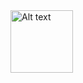 <img src="[URL](https://github.com/logos/github-logo.png](https://user-images.githubusercontent.com/25181517/117447155-6a868a00-af3d-11eb-9cfe-245df15c9f3f.png)https://user-images.githubusercontent.com/25181517/117447155-6a868a00-af3d-11eb-9cfe-245df15c9f3f.png)https://github.com/logos/github-logo.png](https://user-images.githubusercontent.com/25181517/117447155-6a868a00-af3d-11eb-9cfe-245df15c9f3f.png)https://user-images.githubusercontent.com/25181517/117447155-6a868a00-af3d-11eb-9cfe-245df15c9f3f.png" alt="Alt text" width="100" height="100">
